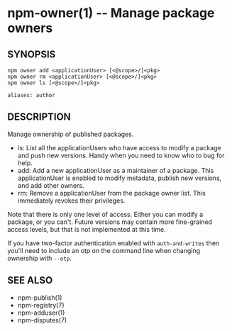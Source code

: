 npm-owner(1) -- Manage package owners
=====================================

## SYNOPSIS

    npm owner add <applicationUser> [<@scope>/]<pkg>
    npm owner rm <applicationUser> [<@scope>/]<pkg>
    npm owner ls [<@scope>/]<pkg>

    aliases: author

## DESCRIPTION

Manage ownership of published packages.

* ls:
  List all the applicationUsers who have access to modify a package and push new versions.
  Handy when you need to know who to bug for help.
* add:
  Add a new applicationUser as a maintainer of a package.  This applicationUser is enabled to modify
  metadata, publish new versions, and add other owners.
* rm:
  Remove a applicationUser from the package owner list.  This immediately revokes their
  privileges.

Note that there is only one level of access.  Either you can modify a package,
or you can't.  Future versions may contain more fine-grained access levels, but
that is not implemented at this time.

If you have two-factor authentication enabled with `auth-and-writes` then
you'll need to include an otp on the command line when changing ownership
with `--otp`.

## SEE ALSO

* npm-publish(1)
* npm-registry(7)
* npm-adduser(1)
* npm-disputes(7)
